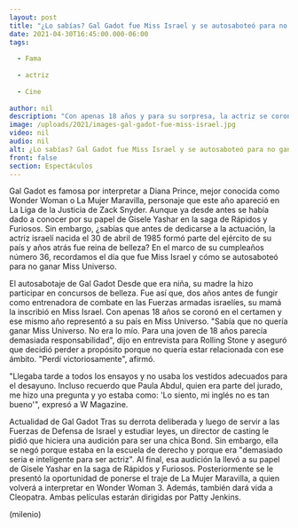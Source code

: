 ```yaml
---
layout: post
title: "¿Lo sabías? Gal Gadot fue Miss Israel y se autosaboteó para no ganar Miss Universo"
date: 2021-04-30T16:45:00.000-06:00
tags:
  
  - Fama
  
  - actriz
  
  - Cine
  
author: nil
description: "Con apenas 18 años y para su sorpresa, la actriz se coronó Miss Israel 2004 y ese mismo año representó a su país en Miss Universo. "
image: /uploads/2021/images-gal-gadot-fue-miss-israel.jpg
video: nil
audio: nil
alt: ¿Lo sabías? Gal Gadot fue Miss Israel y se autosaboteó para no ganar Miss Universo
front: false
section: Espectáculos
---
```


Gal Gadot es famosa por interpretar a Diana Prince, mejor conocida como Wonder Woman o La Mujer Maravilla, personaje que este año apareció en La Liga de la Justicia de Zack Snyder. Aunque ya desde antes se había dado a conocer por su papel de Gisele Yashar en la saga de Rápidos y Furiosos. Sin embargo, ¿sabías que antes de dedicarse a la actuación, la actriz israelí nacida el 30 de abril de 1985 formó parte del ejército de su país y años atrás fue reina de belleza? En el marco de su cumpleaños número 36, recordamos el día que fue Miss Israel y cómo se autosaboteó para no ganar Miss Universo. 

El autosabotaje de Gal Gadot Desde que era niña, su madre la hizo participar en concursos de belleza. Fue así que, dos años antes de fungir como entrenadora de combate en las Fuerzas armadas israelíes, su mamá la inscribió en Miss Israel. Con apenas 18 años se coronó en el certamen y ese mismo año representó a su país en Miss Universo. "Sabía que no quería ganar Miss Universo. No era lo mío. Para una joven de 18 años parecía demasiada responsabilidad", dijo en entrevista para Rolling Stone y aseguró que decidió perder a propósito porque no quería estar relacionada con ese ámbito. "Perdí victoriosamente", afirmó. 

"Llegaba tarde a todos los ensayos y no usaba los vestidos adecuados para el desayuno. Incluso recuerdo que Paula Abdul, quien era parte del jurado, me hizo una pregunta y yo estaba como: 'Lo siento, mi inglés no es tan bueno'", expresó a W Magazine. 

Actualidad de Gal Gadot Tras su derrota deliberada y luego de servir a las Fuerzas de Defensa de Israel y estudiar leyes, un director de casting le pidió que hiciera una audición para ser una chica Bond. Sin embargo, ella se negó porque estaba en la escuela de derecho y porque era "demasiado seria e inteligente para ser actriz". Al final, esa audición la llevó a su papel de Gisele Yashar en la saga de Rápidos y Furiosos. Posteriormente se le presentó la oportunidad de ponerse el traje de La Mujer Maravilla, a quien volverá a interpretar en Wonder Woman 3. Además, también dará vida a Cleopatra. Ambas películas estarán dirigidas por Patty Jenkins. 

(milenio)